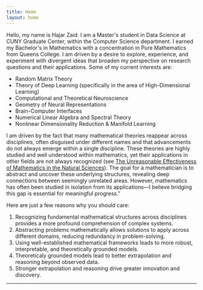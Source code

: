 ```yaml
---
title: Home
layout: home
---
```


Hello, my name is Hajar Zaid. I am a Master's student in Data Science at CUNY Graduate Center, within the Computer Science department. I earned my Bachelor's in Mathematics with a concentration in Pure Mathematics from Queens College. I am driven by a desire to explore, experience, and experiment with divergent ideas that broaden my perspective on research questions and their applications.
Some of my current interests are: 

* Random Matrix Theory
* Theory of Deep Learning (specifically in the area of High-Dimensional Learning)
* Computational and Theoretical Neuroscience
* Geometry of Neural Representations  
* Brain-Computer Interfaces
* Numerical Linear Algebra and Spectral Theory
* Nonlinear Dimensionality Reduction & Manifold Learning


I am driven by the fact that many mathematical theories reappear across disciplines, often disguised under different names and that advancements do not always emerge within a single discipline. These theories are highly studied and well understood within mathematics, yet their applications in other fields are not always recognized (see [The Unreasonable Effectiveness of Mathematics in the Natural Sciences](https://www.maths.ed.ac.uk/~v1ranick/papers/wigner.pdf)). The goal for a mathematician is to abstract and uncover these underlying structures, revealing deep connections between seemingly unrelated areas. However, mathematics has often been studied in isolation from its applications—I believe bridging this gap is essential for meaningful progress."

Here are just a few reasons why you should care:

1. Recognizing fundamental mathematical structures across disciplines provides a more profound comprehension of complex systems. 
2. Abstracting problems mathematically allows solutions to apply across different domains, reducing redundancy in problem-solving.
3. Using well-established mathematical frameworks leads to more robust, interpretable, and theoretically grounded models.
4. Theoreticaly grounded models lead to better extrapolation and reasoning beyond observed data.
5. Stronger extrapolation and reasoning drive greater innovation and discovery.



----

